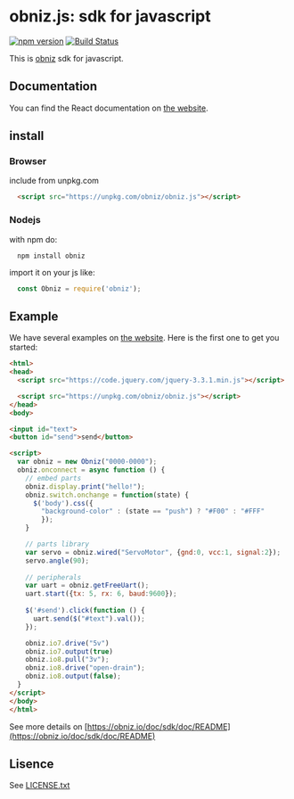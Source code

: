 # obniz.js: sdk for javascript

[![npm version](https://badge.fury.io/js/obniz.svg)](https://badge.fury.io/js/obniz)
[![Build Status](https://secure.travis-ci.org/obniz/obniz.png?branch=master)](http://travis-ci.org/obniz/obniz)


This is [obniz](https://obniz.io/) sdk for javascript.


## Documentation
You can find the React documentation on [the website](https://obniz.io/doc/sdk/doc/README).

## install

### Browser
include from unpkg.com
```html
  <script src="https://unpkg.com/obniz/obniz.js"></script>
```
### Nodejs
with npm do:
```shell
  npm install obniz
```
import it on your js like:
```javascript
  const Obniz = require('obniz');
```

## Example
We have several examples on [the website](https://obniz.io/doc/sdk/doc/README). Here is the first one to get you started:
```html
<html>
<head>
  <script src="https://code.jquery.com/jquery-3.3.1.min.js"></script>

  <script src="https://unpkg.com/obniz/obniz.js"></script>
</head>
<body>

<input id="text">
<button id="send">send</button>

<script>
  var obniz = new Obniz("0000-0000");
  obniz.onconnect = async function () {
    // embed parts
    obniz.display.print("hello!");
    obniz.switch.onchange = function(state) {
      $('body').css({
        "background-color" : (state == "push") ? "#F00" : "#FFF"
        });
    }

    // parts library
    var servo = obniz.wired("ServoMotor", {gnd:0, vcc:1, signal:2});
    servo.angle(90);
    
    // peripherals
    var uart = obniz.getFreeUart();
    uart.start({tx: 5, rx: 6, baud:9600});  
    
    $('#send').click(function () {
      uart.send($("#text").val());
    });

    obniz.io7.drive("5v")
    obniz.io7.output(true)
    obniz.io8.pull("3v");
    obniz.io8.drive("open-drain");
    obniz.io8.output(false);
  }
</script>
</body>
</html>
```

See more details on [https://obniz.io/doc/sdk/doc/README](https://obniz.io/doc/sdk/doc/README)

## Lisence

See [LICENSE.txt](./LICENSE.txt)
